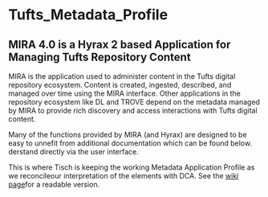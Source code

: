 # Tufts_Metadata_Profile
## MIRA 4.0 is a Hyrax 2 based Application for Managing Tufts Repository Content

MIRA is the application used to administer content in the Tufts digital repository ecosystem. Content is created, ingested, described, and managed over time using the MIRA interface. Other applications in the repository ecosystem like DL and TROVE depend on the metadata managed by MIRA to provide rich discovery and access interactions with Tufts digital content.

Many of the functions provided by MIRA (and Hyrax) are designed to be easy to unnefit from additional documentation which can be found below.
derstand directly via the user interface. 

This is where Tisch is keeping the working Metadata Application Profile as we reconcileour interpretation of the elements with DCA.  See the [wiki page](https://github.com/Alexandermay/Tufts_Metadata_Profile/wiki)for a readable version.  
